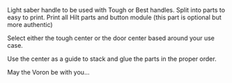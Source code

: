 Light saber handle to be used with Tough or Best handles. Split into parts to easy to print. 
Print all Hilt parts and button module (this part is optional but more authentic) 

Select either the tough center or the door center based around your use case. 

Use the center as a guide to stack and glue the parts in the proper order. 

May the Voron be with you...



